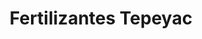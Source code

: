 ---
title: "Fertilizantes Tepeyac"
url: /navojoa/fertilizantes-tepeyac/
shop: Landwirtschaftlich
---